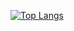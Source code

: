 [![Top Langs](https://github-readme-stats.vercel.app/api/top-langs/?username=AlexeyKazinich&theme=dark&count_private=true)](https://github.com/anuraghazra/github-readme-stats)

